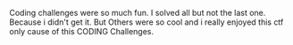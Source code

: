 Coding challenges were so much fun. I solved all but not the last one.
Because i didn't get it. But Others were so cool and i really enjoyed this ctf
only cause of this CODING Challenges.